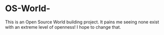 # OS-World-
This is an Open Source World building project. It pains me seeing none exist with an extreme level of openness! I hope to change that. 
